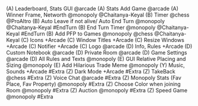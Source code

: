 (A) Leaderboard, Stats GUI @arcade
(A) Stats Add Game @arcade
(A) Winner Frame, Networth @monopoly @Chaitanya-Keyal
(B) Timer @chess @ProAltro
(B) Auto Leave if not alive/ Auto End Turn @monopoly @Chaitanya-Keyal #EndTurn
(B) End Turn Timer @monopoly @Chaitanya-Keyal #EndTurn
(B) Add PFP to Games @monopoly @chess @Chaitanya-Keyal
(C) Icons +Arcade
(C) Window Titles +Arcade
(C) Resize Windows +Arcade
(C) Notifier +Arcade
(C) Logo @arcade
(D) Info, Rules +Arcade
(D) Custom Notebook @arcade
(D) Private Room @arcade
(D) Game Settings @arcade
(D) All Rules and Texts @monopoly
(E) GUI Relative Placing and Sizing @monopoly
(E) Add Hilarious Trade Meme @monopoly
(Y) Music, Sounds +Arcade #Extra
(Z) Dark Mode +Arcade #Extra
(Z) TakeBack @chess #Extra
(Z) Voice Chat @arcade #Extra
(Z) Monopoly Stats (Fav Place, Fav Property) @monopoly #Extra
(Z) Choose Color when joining Room @monopoly #Extra
(Z) Auction @monopoly #Extra
(Z) Speed Game @monopoly #Extra
